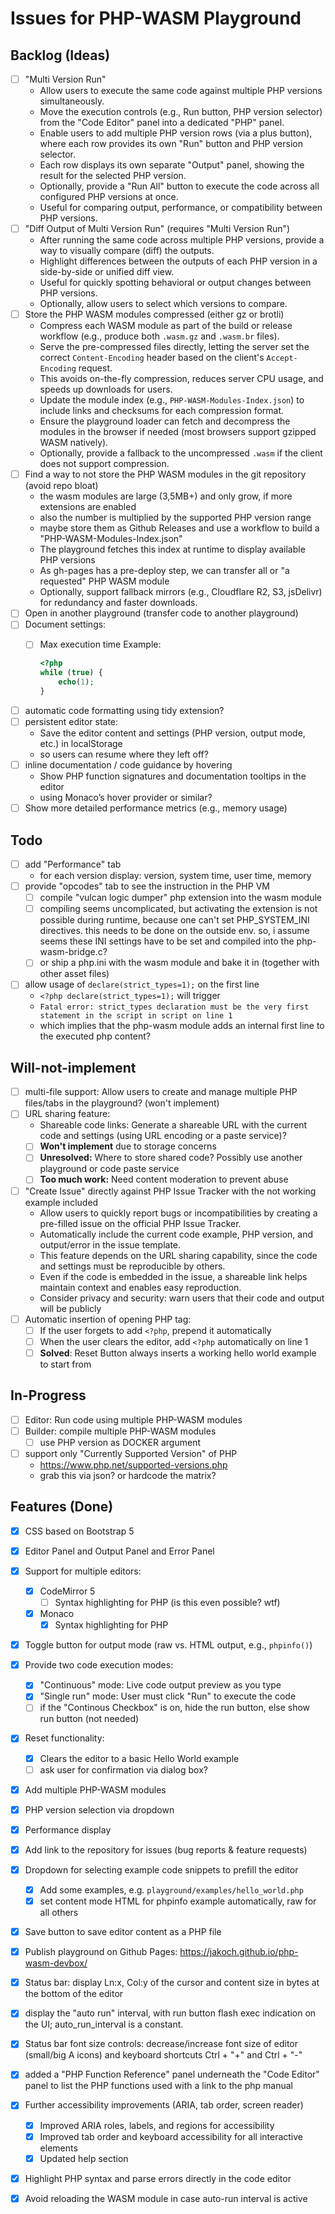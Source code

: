 # Issues for PHP-WASM Playground

## Backlog (Ideas)

- [ ] "Multi Version Run"
  - Allow users to execute the same code against multiple PHP versions simultaneously.
  - Move the execution controls (e.g., Run button, PHP version selector) from the "Code Editor" panel into a dedicated "PHP" panel.
  - Enable users to add multiple PHP version rows (via a plus button), where each row provides its own "Run" button and PHP version selector.
  - Each row displays its own separate "Output" panel, showing the result for the selected PHP version.
  - Optionally, provide a "Run All" button to execute the code across all configured PHP versions at once.
  - Useful for comparing output, performance, or compatibility between PHP versions.
- [ ] "Diff Output of Multi Version Run" (requires "Multi Version Run")
  - After running the same code across multiple PHP versions, provide a way to visually compare (diff) the outputs.
  - Highlight differences between the outputs of each PHP version in a side-by-side or unified diff view.
  - Useful for quickly spotting behavioral or output changes between PHP versions.
  - Optionally, allow users to select which versions to compare.
- [ ] Store the PHP WASM modules compressed (either gz or brotli)
  - Compress each WASM module as part of the build or release workflow (e.g., produce both `.wasm.gz` and `.wasm.br` files).
  - Serve the pre-compressed files directly, letting the server set the correct `Content-Encoding` header based on the client's `Accept-Encoding` request.
  - This avoids on-the-fly compression, reduces server CPU usage, and speeds up downloads for users.
  - Update the module index (e.g., `PHP-WASM-Modules-Index.json`) to include links and checksums for each compression format.
  - Ensure the playground loader can fetch and decompress the modules in the browser if needed (most browsers support gzipped WASM natively).
  - Optionally, provide a fallback to the uncompressed `.wasm` if the client does not support compression.
- [ ] Find a way to not store the PHP WASM modules in the git repository (avoid repo bloat)
  - the wasm modules are large (3,5MB+) and only grow, if more extensions are enabled
  - also the number is multiplied by the supported PHP version range
  - maybe store them as Github Releases and use a workflow to build a "PHP-WASM-Modules-Index.json"
  - The playground fetches this index at runtime to display available PHP versions
  - As gh-pages has a pre-deploy step, we can transfer all or "a requested" PHP WASM module
  - Optionally, support fallback mirrors (e.g., Cloudflare R2, S3, jsDelivr) for redundancy and faster downloads.
- [ ] Open in another playground (transfer code to another playground)
- [ ] Document settings:
  - [ ] Max execution time
    Example:

    ```php
    <?php
    while (true) {
        echo(1);
    }
    ```

- [ ] automatic code formatting using tidy extension?
- [ ] persistent editor state:
  - Save the editor content and settings (PHP version, output mode, etc.) in localStorage
  - so users can resume where they left off?
- [ ] inline documentation / code guidance by hovering
  - Show PHP function signatures and documentation tooltips in the editor
  - using Monaco’s hover provider or similar?
- [ ] Show more detailed performance metrics (e.g., memory usage)

## Todo

- [ ] add "Performance" tab
  - for each version display: version, system time, user time, memory
- [ ] provide "opcodes" tab to see the instruction in the PHP VM
  - [ ] compile "vulcan logic dumper" php extension into the wasm module
  - [ ] compiling seems uncomplicated, but activating the extension is not possible during runtime, because one can't set PHP_SYSTEM_INI directives. this needs to be done on the outside env.
  so, i assume seems these INI settings have to be set and compiled into the php-wasm-bridge.c?
  - [ ] or ship a php.ini with the wasm module and bake it in (together with other asset files)
- [ ] allow usage of `declare(strict_types=1);` on the first line
  - `<?php declare(strict_types=1);` will trigger
  - `Fatal error: strict_types declaration must be the very first statement in the script in script on line 1`
  - which implies that the php-wasm module adds an internal first line to the executed php content?

## Will-not-implement

- [ ] multi-file support: Allow users to create and manage multiple PHP files/tabs in the playground? (won't implement)
- [ ] URL sharing feature:
  - Shareable code links: Generate a shareable URL with the current code and settings (using URL encoding or a paste service)?
  - [ ] **Won't implement** due to storage concerns
  - [ ] **Unresolved:** Where to store shared code? Possibly use another playground or code paste service
  - [ ] **Too much work:** Need content moderation to prevent abuse
- [ ] "Create Issue" directly against PHP Issue Tracker with the not working example included
  - Allow users to quickly report bugs or incompatibilities by creating a pre-filled issue on the official PHP Issue Tracker.
  - Automatically include the current code example, PHP version, and output/error in the issue template.
  - This feature depends on the URL sharing capability, since the code and settings must be reproducible by others.
  - Even if the code is embedded in the issue, a shareable link helps maintain context and enables easy reproduction.
  - Consider privacy and security: warn users that their code and output will be publicly
- [ ] Automatic insertion of opening PHP tag:
  - [ ] If the user forgets to add `<?php`, prepend it automatically
  - [ ] When the user clears the editor, add `<?php` automatically on line 1
  - [ ] **Solved**: Reset Button always inserts a working hello world example to start from

## In-Progress

- [ ] Editor: Run code using multiple PHP-WASM modules
- [ ] Builder: compile multiple PHP-WASM modules
  - [ ] use PHP version as DOCKER argument
- [ ] support only "Currently Supported Version" of PHP
  - https://www.php.net/supported-versions.php
  - grab this via json? or hardcode the matrix?

## Features (Done)

- [x] CSS based on Bootstrap 5
- [x] Editor Panel and Output Panel and Error Panel
- [x] Support for multiple editors:
  - [x] CodeMirror 5
    - [ ] Syntax highlighting for PHP (is this even possible? wtf)
  - [x] Monaco
    - [x] Syntax highlighting for PHP
- [x] Toggle button for output mode (raw vs. HTML output, e.g., `phpinfo()`)
- [x] Provide two code execution modes:
  - [x] "Continuous" mode: Live code output preview as you type
  - [x] "Single run" mode: User must click "Run" to execute the code
  - [ ] if the "Continous Checkbox" is on, hide the run button, else show run button (not needed)
- [x] Reset functionality:
  - [x] Clears the editor to a basic Hello World example
  - [ ] ask user for confirmation via dialog box?
- [x] Add multiple PHP-WASM modules
- [x] PHP version selection via dropdown
- [x] Performance display
- [x] Add link to the repository for issues (bug reports & feature requests)
- [x] Dropdown for selecting example code snippets to prefill the editor
  - [x] Add some examples, e.g. `playground/examples/hello_world.php`
  - [x] set content mode HTML for phpinfo example automatically, raw for all others
- [x] Save button to save editor content as a PHP file
- [x] Publish playground on Github Pages: https://jakoch.github.io/php-wasm-devbox/
- [x] Status bar: display Ln:x, Col:y of the cursor and content size in bytes at the bottom of the editor
- [x] display the "auto run" interval, with run button flash exec indication on the UI; auto_run_interval is a constant.
- [x] Status bar font size controls: decrease/increase font size of editor (small/big A icons) and keyboard shortcuts Ctrl + "+" and Ctrl + "-"
- [x] added a "PHP Function Reference" panel underneath the "Code Editor" panel to list the PHP functions used with a link to the php manual
- [x] Further accessibility improvements (ARIA, tab order, screen reader)
  - [x] Improved ARIA roles, labels, and regions for accessibility
  - [x] Improved tab order and keyboard accessibility for all interactive elements
  - [x] Updated help section
- [x] Highlight PHP syntax and parse errors directly in the code editor
- [x] Avoid reloading the WASM module in case auto-run interval is active

